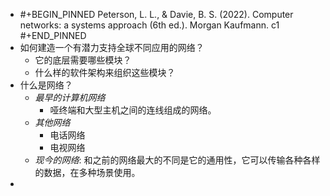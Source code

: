 - #+BEGIN_PINNED
  Peterson, L. L., & Davie, B. S. (2022). Computer networks: a systems approach (6th ed.). Morgan Kaufmann. c1
  #+END_PINNED
- 如何建造一个有潜力支持全球不同应用的网络？
	- 它的底层需要哪些模块？
	- 什么样的软件架构来组织这些模块？
- 什么是网络？
	- *最早的计算机网络*
		- 哑终端和大型主机之间的连线组成的网络。
	- *其他网络*
		- 电话网络
		- 电视网络
	- *现今的网络*: 和之前的网络最大的不同是它的通用性，它可以传输各种各样的数据，在多种场景使用。
-